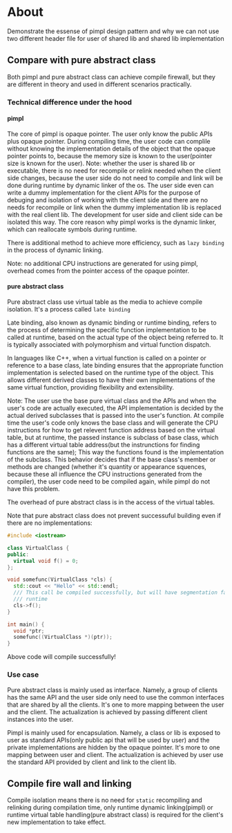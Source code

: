 # About

Demonstrate the essense of pimpl design pattern and why we can not use two different header file for user of shared lib and shared lib implementation

## Compare with pure abstract class

Both pimpl and pure abstract class can achieve compile firewall, but they are different in theory and used in different scenarios practically.

### Technical difference under the hood

#### pimpl

The core of pimpl is opaque pointer. The user only know the public APIs plus opaque pointer. During compiling time, the user code can complile without knowing the implementation details of the object that the opaque pointer points to, because the memory size is known to the user(pointer size is known for the user). Note: whether the user is shared lib or executable, there is no need for recompile or relink needed when the client side changes, because the user side do not need to compile and link will be done during runtime by dynamic linker of the os. The user side even can write a dummy implementation for the client APIs for the purpose of debuging and isolation of working with the client side and there are no needs for recompile or link when the dummy implementation lib is replaced with the real client lib. The development for user side and client side can be isolated this way. The core reason why pimpl works is the dynamic linker, which can reallocate symbols during runtime.

There is additional method to achieve more efficiency, such as `lazy binding` in the process of dynamic linking.

Note: no additional CPU instructions are generated for using pimpl, overhead comes from the pointer access of the opaque pointer.

#### pure abstract class

Pure abstract class use virtual table as the media to achieve compile isolation. It's a process called `late binding`

Late binding, also known as dynamic binding or runtime binding, refers to the process of determining the specific function implementation to be called at runtime, based on the actual type of the object being referred to. It is typically associated with polymorphism and virtual function dispatch.

In languages like C++, when a virtual function is called on a pointer or reference to a base class, late binding ensures that the appropriate function implementation is selected based on the runtime type of the object. This allows different derived classes to have their own implementations of the same virtual function, providing flexibility and extensibility.

Note: The user use the base pure virtual class and the APIs and when the user's code are actually executed, the API implementation is decided by the actual derived subclasses that is passed into the user's function. At compile time the user's code only knows the base class and will generate the CPU instructions for how to get relevent function address based on the virtual table, but at runtime, the passed instance is subclass of base class, which has a different virtual table address(but the instrunctions for finding functions are the same); This way the functions found is the implementation of the subclass. This behavior decides that if the base class's member or methods are changed (whether it's quantity or appearance squences, because these all influence the CPU instructions generated from the compiler), the user code need to be compiled again, while pimpl do not have this problem.

The overhead of pure abstract class is in the access of the virtual tables.

Note that pure abstract class does not prevent successuful building even if there are no implementations:

```c++
#include <iostream>

class VirtualClass {
public:
  virtual void f() = 0;
};

void somefunc(VirtualClass *cls) {
  std::cout << "Hello" << std::endl;
  /// This call be compiled successfully, but will have segmentation fault at
  /// runtime
  cls->f();
}

int main() {
  void *ptr;
  somefunc((VirtualClass *)(ptr));
}
```

Above code will compile successfully!

### Use case

Pure abstract class is mainly used as interface. Namely, a group of clients has the same API and the user side only need to use the common interfaces that are shared by all the clients. It's one to more mapping between the user and the client. The actualization is achieved by passing different client instances into the user.

Pimpl is mainly used for encapsulation. Namely, a class or lib is exposed to user as standard APIs(only public api that will be used by user) and the private implementations are hidden by the opaque pointer. It's more to one mapping between user and client. The actualization is achieved by user use the standard API provided by client and link to the client lib.

## Compile fire wall and linking

Compile isolation means there is no need for `static` recompiling and relinking during compilation time, only runtime dynamic linking(pimpl) or runtime virtual table handling(pure abstract class) is required for the client's new implementation to take effect.
